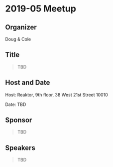 # 2019-05 Meetup

## Organizer

Doug & Cole

## Title

> TBD

## Host and Date

Host: Reaktor, 9th floor, 38 West 21st Street 10010

Date: TBD


## Sponsor

> TBD

## Speakers

> TBD

